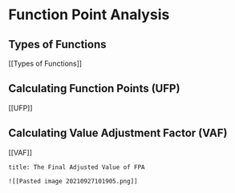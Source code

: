 # Function Point Analysis
## Types of Functions
[[Types of Functions]]

## Calculating Function Points (UFP)
[[UFP]]

## Calculating Value Adjustment Factor (VAF)
[[VAF]]

```ad-info
title: The Final Adjusted Value of FPA

![[Pasted image 20210927101905.png]]

```
